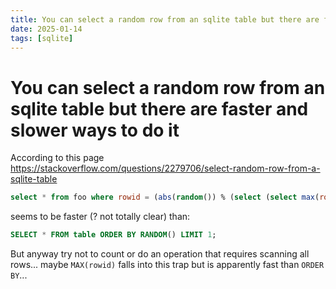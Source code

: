 ```yaml
---
title: You can select a random row from an sqlite table but there are faster and slower ways to do it
date: 2025-01-14
tags: [sqlite]
---
```

# You can select a random row from an sqlite table but there are faster and slower ways to do it

According to this page https://stackoverflow.com/questions/2279706/select-random-row-from-a-sqlite-table

```sql
select * from foo where rowid = (abs(random()) % (select (select max(rowid) from foo)+1));
```

seems to be faster (? not totally clear) than:

```sql
SELECT * FROM table ORDER BY RANDOM() LIMIT 1;
```

But anyway try not to count or do an operation that requires scanning all rows... maybe `MAX(rowid)` falls into this trap but is apparently fast than `ORDER BY`...